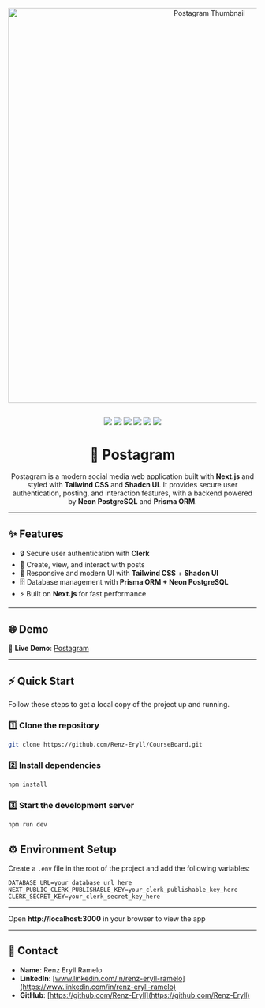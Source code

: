 <p align="center">
  <img src="./public/postagram.png" alt="Postagram Thumbnail" width="800"/>
</p>

## 
<p align="center">
  <img src="https://img.shields.io/badge/Next.js-000000?style=for-the-badge&logo=next.js&logoColor=white"/>
  <img src="https://img.shields.io/badge/TailwindCSS-38B2AC?style=for-the-badge&logo=tailwind-css&logoColor=white"/>
  <img src="https://img.shields.io/badge/Shadcn_UI-4ADE80?style=for-the-badge&logo=shadcn&logoColor=white"/>
  <img src="https://img.shields.io/badge/Neon_PostgreSQL-4169E1?style=for-the-badge&logo=postgresql&logoColor=white"/>
  <img src="https://img.shields.io/badge/Prisma-0C344B?style=for-the-badge&logo=prisma&logoColor=white"/>
  <img src="https://img.shields.io/badge/Clerk-FF4F5A?style=for-the-badge&logo=clerk&logoColor=white"/>
</p>

<h1 align="center">📱 Postagram</h1>

<p align="center">
  Postagram is a modern social media web application built with <b>Next.js</b> and styled with <b>Tailwind CSS</b> and <b>Shadcn UI</b>.  
  It provides secure user authentication, posting, and interaction features, with a backend powered by <b>Neon PostgreSQL</b> and <b>Prisma ORM</b>.
</p>

---

## ✨ Features
- 🔒 Secure user authentication with **Clerk**  
- 📸 Create, view, and interact with posts  
- 🎨 Responsive and modern UI with **Tailwind CSS** + **Shadcn UI**  
- 🗄️ Database management with **Prisma ORM + Neon PostgreSQL**  
- ⚡ Built on **Next.js** for fast performance  

---

## 🌐 Demo
🔗 **Live Demo**: [Postagram](#)  

---

## ⚡ Quick Start

Follow these steps to get a local copy of the project up and running.

### 1️⃣ Clone the repository

```bash
git clone https://github.com/Renz-Eryll/CourseBoard.git
```

### 2️⃣ Install dependencies

```bash
npm install
```

### 3️⃣ Start the development server

```bash
npm run dev
```



## ⚙️ Environment Setup

Create a `.env` file in the root of the project and add the following variables:

```env
DATABASE_URL=your_database_url_here
NEXT_PUBLIC_CLERK_PUBLISHABLE_KEY=your_clerk_publishable_key_here
CLERK_SECRET_KEY=your_clerk_secret_key_here
```

---

Open **http://localhost:3000** in your browser to view the app

---

## 📧 Contact

- **Name**: Renz Eryll Ramelo
- **LinkedIn**: [www.linkedin.com/in/renz-eryll-ramelo](https://www.linkedin.com/in/renz-eryll-ramelo)
- **GitHub**: [https://github.com/Renz-Eryll](https://github.com/Renz-Eryll)
